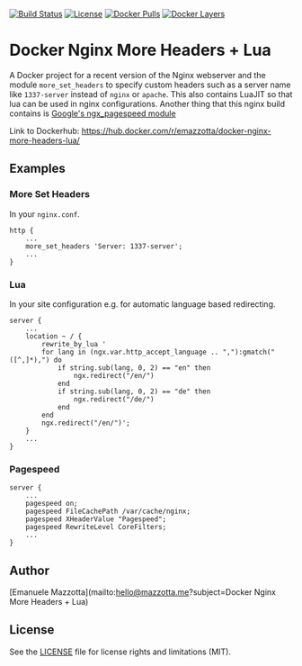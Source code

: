 [![Build Status](https://gitlab.com/emazzotta/docker-nginx-more-headers-lua/badges/master/build.svg)](https://gitlab.com/emazzotta/docker-nginx-more-headers-lua/commits/master)
[![License](http://img.shields.io/:license-mit-brightgreen.svg)](http://doge.mit-license.org)
[![Docker Pulls](https://img.shields.io/docker/pulls/emazzotta/docker-nginx-more-headers-lua.svg)](https://hub.docker.com/r/emazzotta/docker-nginx-more-headers-lua/)
[![Docker Layers](https://images.microbadger.com/badges/image/emazzotta/docker-nginx-more-headers-lua.svg)](https://microbadger.com/images/emazzotta/docker-nginx-more-headers-lua "Microbadger Docker Layers")

# Docker Nginx More Headers + Lua

A Docker project for a recent version of the Nginx webserver and the module `more_set_headers` to specify custom headers such as a server name like `1337-server` instead of `nginx` or `apache`.
This also contains LuaJIT so that lua can be used in nginx configurations.
Another thing that this nginx build contains is [Google's ngx_pagespeed module](https://github.com/pagespeed/ngx_pagespeed)

Link to Dockerhub: https://hub.docker.com/r/emazzotta/docker-nginx-more-headers-lua/

## Examples

### More Set Headers

In your `nginx.conf`.

```
http {
    ...
    more_set_headers 'Server: 1337-server';
    ...
}
```

### Lua

In your site configuration e.g. for automatic language based redirecting.

```
server {   
    ...
    location ~ / {
        rewrite_by_lua '
        for lang in (ngx.var.http_accept_language .. ","):gmatch("([^,]*),") do
            if string.sub(lang, 0, 2) == "en" then
                ngx.redirect("/en/")
            end
            if string.sub(lang, 0, 2) == "de" then
                ngx.redirect("/de/")
            end
        end
        ngx.redirect("/en/")';
    }
    ...
}
```

### Pagespeed

```
server {
    ...
    pagespeed on;
    pagespeed FileCachePath /var/cache/nginx;
    pagespeed XHeaderValue "Pagespeed";
    pagespeed RewriteLevel CoreFilters;
    ...
}
```

## Author

[Emanuele Mazzotta](mailto:hello@mazzotta.me?subject=Docker Nginx More Headers + Lua)

## License

See the [LICENSE](LICENSE.md) file for license rights and limitations (MIT).
